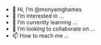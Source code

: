 - 👋 Hi, I’m @monyamghames
- 👀 I’m interested in ...
- 🌱 I’m currently learning ...
- 💞️ I’m looking to collaborate on ...
- 📫 How to reach me ...

<!---
monyamghames/monyamghames is a ✨ special ✨ repository because its `README.md` (this file) appears on your GitHub profile.
You can click the Preview link to take a look at your changes.
--->
